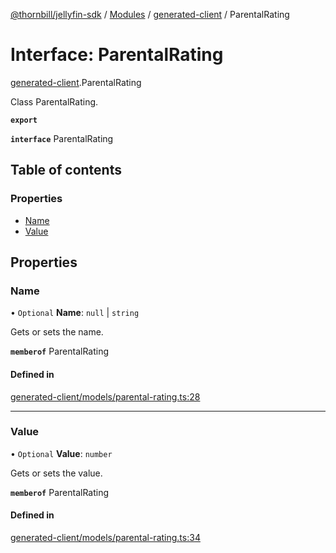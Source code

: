 [@thornbill/jellyfin-sdk](../README.md) / [Modules](../modules.md) / [generated-client](../modules/generated_client.md) / ParentalRating

# Interface: ParentalRating

[generated-client](../modules/generated_client.md).ParentalRating

Class ParentalRating.

**`export`**

**`interface`** ParentalRating

## Table of contents

### Properties

- [Name](generated_client.ParentalRating.md#name)
- [Value](generated_client.ParentalRating.md#value)

## Properties

### Name

• `Optional` **Name**: ``null`` \| `string`

Gets or sets the name.

**`memberof`** ParentalRating

#### Defined in

[generated-client/models/parental-rating.ts:28](https://github.com/thornbill/jellyfin-sdk-typescript/blob/1142a3e/src/generated-client/models/parental-rating.ts#L28)

___

### Value

• `Optional` **Value**: `number`

Gets or sets the value.

**`memberof`** ParentalRating

#### Defined in

[generated-client/models/parental-rating.ts:34](https://github.com/thornbill/jellyfin-sdk-typescript/blob/1142a3e/src/generated-client/models/parental-rating.ts#L34)
